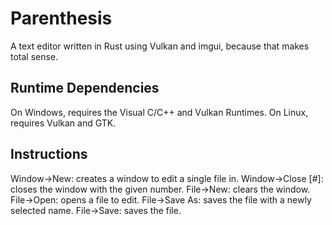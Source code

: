 # Parenthesis
A text editor written in Rust using Vulkan and imgui, because that makes total sense.
## Runtime Dependencies
On Windows, requires the Visual C/C++ and Vulkan Runtimes.
On Linux, requires Vulkan and GTK.
## Instructions
Window->New: creates a window to edit a single file in.
Window->Close \[\#\]: closes the window with the given number.
File->New: clears the window.
File->Open: opens a file to edit.
File->Save As: saves the file with a newly selected name.
File->Save: saves the file.